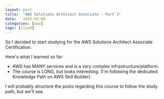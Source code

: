 ```yaml
---
layout: post
title:  "AWS Solutions Architect Associate - Part 1"
date:   2025-03-09
categories: [aws]
tags: [cloud]
---
```


So I decided to start studying for the AWS Solutions Architect Associate Certification. 

Here's what I learned so far:

- AWS has MANY services and is a very complex infrastructure/platform.
- The course is LONG, but looks interesting. (I'm following the dedicated Knowledge Path on AWS Skill Builder)

I will probably structure the posts regarding this course to follow the study path, but we'll see. 

